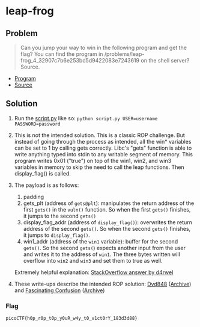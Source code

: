# leap-frog

## Problem

> Can you jump your way to win in the following program and get the flag? You can find the program in /problems/leap-frog_4_32907c7b6e253bd5d9422083e7243619 on the shell server? Source.

* [Program](./rop)
* [Source](./rop.c)

## Solution

1. Run the [script.py](script.py) like so: `python script.py USER=username PASSWORD=password`
2. This is not the intended solution. This is a classic ROP challenge. But instead of going through the process as intended, all the win* variables can be set to 1 by calling gets correctly. Libc's "gets" function is able to write anything typed into stdin to any writable segment of memory. This program writes 0x01 ("true") on top of the win1, win2, and win3 variables in memory to skip the need to call the leap functions. Then display_flag() is called.
3. The payload is as follows:

    1. padding
    2. gets_plt (address of `gets@plt`): manipulates the return address of the first `gets()` in the `vuln()` function. So when the first `gets()` finishes, it jumps to the second `gets()`
    3. display_flag_addr (address of `display_flag()`): overwrites the return address of the second `gets()`. So when the second `gets()` finishes, it jumps to `display_flag()`.
    4. win1_addr (address of the `win1` variable): buffer for the second `gets()`. So the second `gets(`) expects another input from the user and writes it to the address of `win1`. The three bytes written will overflow into `win2` and `win3` and set them to true as well.

    Extremely helpful explanation: [StackOverflow answer by d4rwel](https://stackoverflow.com/a/60916625)

4. These write-ups describe the intended ROP solution: [Dvd848](https://github.com/Dvd848/CTFs/blob/master/2019_picoCTF/leap-frog.md) ([Archive](https://web.archive.org/web/20200601203839/https://github.com/Dvd848/CTFs/blob/master/2019_picoCTF/leap-frog.md)) and [Fascinating Confusion](https://fascinating-confusion.io/posts/2019/10/leapfrog-writeup/) ([Archive](https://web.archive.org/web/20200601203736/https://fascinating-confusion.io/posts/2019/10/leapfrog-writeup/))

### Flag

`picoCTF{h0p_r0p_t0p_y0uR_w4y_t0_v1ct0rY_183d3d88}`
